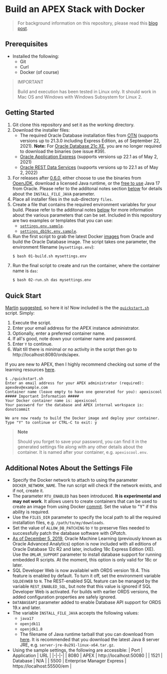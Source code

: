 # Build an APEX Stack with Docker

> For background information on this repository, please read this [blog post](https://fuzziebrain.com/content/id/1902/).

## Prerequisites

* Installed the following:
    * Git
    * Curl
    * Docker (of course)

> IMPORTANT
>
> Build and execution has been tested in Linux only. It should work in Mac OS and Windows with Windows Subsystem for Linux 2.

## Getting Started

1. Git clone this repository and set it as the working directory.
1. Download the installer files:
    * The required Oracle Database installation files from [OTN](https://www.oracle.com/technetwork/database/) (supports versions up to 21.3.0 including Express Edition, as of September 22, 2021). **Note:** For [Oracle Database 21c XE](https://oracle.com/xe), you are no longer required to download the binaries (see issue #39).
    * [Oracle Application Express](https://apex.oracle.com/download) (supports versions up 22.1 as of May 2, 2021)
    * [Oracle REST Data Services](https://www.oracle.com/technetwork/developer-tools/rest-data-services/downloads/index.html) (supports versions up to 22.1 as of May 2, 2022)
1. For releases after [0.6.0](https://github.com/fuzziebrain/docker-apex-stack/releases/tag/0.6.0), either choose to use the binaries from [OpenJDK](https://openjdk.java.net/), download a licensed Java runtime, or the [free to use](https://blogs.oracle.com/java/post/free-java-license) Java 17 from Oracle. Please refer to the additonal notes section [below](#Additional-Notes-About-the-Settings-File) for details about the `INSTALL_FILE_JAVA` parameter.
1. Place all installer files in the sub-directory `files`.
1. Create a file that contains the required environment variables for your build. Please refer to the additonal notes [below](#Additional-Notes-About-the-Settings-File) for more information about the various parameters that can be set. Included in this repository are two examples or templates that you can use:
    * [`settings.env.sample`](./settings.env.sample).
    * [`settings_db19c.env.sample`](./settings_db19c.env.sample).
1. Run the first script to grab the latest Docker [images](https://github.com/oracle/docker-images) from Oracle and build the Oracle Database image. The script takes one parameter, the environment filename (`mysettings.env`):
    ```bash
    $ bash 01-build.sh mysettings.env
    ```
1. Run the final script to create and run the container, where the container name is `das`:
    ```bash
    $ bash 02-run.sh das mysettings.env
    ```

## Quick Start

[Martin](https://github.com/martindsouza) [suggested](https://twitter.com/martindsouza/status/1412799632053211141), so here it is! Now included is the the [`quickstart.sh`](./quickstart.sh) script. Simply:
1. Execute the script.
1. Enter your email address for the APEX instance administrator.
1. Optionally, enter a preferred container name.
1. If all's good, note down your container name and password.
1. Enter `Y` to continue.
1. Wait till there is minimal or no activity in the script then go to http://localhost:8080/ords/apex.

If you are new to APEX, then I highly recommend checking out some of the learning resources [here](https://apex.oracle.com/en/learn/).

```
$ ./quickstart.sh
Enter an email address for your APEX administrator (required): apexdev@example.com
Container name (leave empty to have one generated for you): apexiscool
##### Important Information #####
Your Docker container name is: apexiscool
Your password for the database and APEX internal workspace is: donotcommit

We are now ready to build the Docker image and deploy your container.
Type "Y" to continue or CTRL-C to exit: y
```

> **Note**
>
> Should you forget to save your password, you can find it in the generated settings file along with any other details about the container. It is named after your container, e.g. `apexiscool.env`.

## Additional Notes About the Settings File

* Specify the Docker network to attach to using the parameter `DOCKER_NETWORK_NAME`. The run script will check if the network exists, and if not, create it.
* The parameter `RTU_ENABLED` has been introduced. **It is experimental and may not work**. It allows users to create containers that can be used to create an image from using Docker [commit](https://docs.docker.com/engine/reference/commandline/commit/). Set the value to "Y" if this ability is required.
* Use the `FILES_DIR` parameter to specify the local path to all the required installation files, e.g. `/path/to/my/downloads`.
* Set the value of `ALLOW_DB_PATCHING` to `Y` to preserve files needed to successfully patch the database software with *OPatch*.
* [As of December 5, 2019](https://blogs.oracle.com/database/machine-learning%2c-spatial-and-graph-no-license-required-v2), Oracle Machine Learning (previously known as Oracle Advanced Analytics) option is now included with all editions of Oracle Database 12c R2 and later, including 18c Express Edition (XE). Use the `OML4R_SUPPORT` parameter to install database support for running embedded R scripts. At the moment, this option is only valid for 18c or later.
* SQL Developer Web is now availablel with ORDS version 19.4. This feature is enabled by default. To turn it off, set the environment variable `SQLDEVWEB` to `N`. The REST-enabled SQL feature can be managed by the variable `REST_ENABLED_SQL`, but note that this value is ignored if SQL Developer Web is activated. For builds with earlier ORDS versions, the added configuration properties are safely ignored.
* `DATABASEAPI` parameter added to enable Database API support for ORDS 19.x and later.
* The variable `INSTALL_FILE_JAVA` accepts the following values:
    * `java17`
    * `openjdk11`
    * `openjdk1.8`
    * The filename of Java runtime tarball that you can download from [here](https://www.oracle.com/technetwork/java/javase/downloads/). It is recommended that you download the latest Java 8 server JRE, e.g. `server-jre-8u291-linux-x64.tar.gz`.
* Using the sample settings, the following are accessible:
    | Port | Application | URL |
    |-|-|-|
    | 8080 | APEX | http://localhost:50080 |
    | 1521 | Database | N/A |
    | 5500 | Enterprise Manager Express | https://localhost:55500/em |
